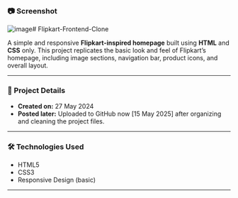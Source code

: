 
### 📷 Screenshot
![image](https://github.com/user-attachments/assets/b8df9f97-228d-4995-be67-b37217fb18ac)# Flipkart-Frontend-Clone

A simple and responsive **Flipkart-inspired homepage** built using **HTML** and **CSS** only. This project replicates the basic look and feel of Flipkart’s homepage, including image sections, navigation bar, product icons, and overall layout.

---

### 📅 Project Details
- **Created on:** 27 May 2024
- **Posted later:** Uploaded to GitHub now [15 May 2025] after organizing and cleaning the project files.

---

### 🛠️ Technologies Used
- HTML5  
- CSS3  
- Responsive Design (basic)


---

